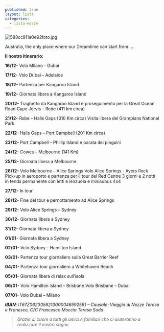```yaml
---
published: true
layout: lista
categories:
  - lista-nozze
---
```

![588cc911a0e92foto.jpg]({{site.baseurl}}/images/588cc911a0e92foto.jpg)

 <div class="citazione">
 Australia, the only place where our Dreamtime can start from.....
 </div>

**Il nostro itinerario:**

**16/12-** Volo Milano – Dubai

**17/12-** Volo Dubai – Adelaide

**18/12-** Partenza per Kangaroo Island

**19/12-** Giornata libera a Kangaroo Island

**20/12-** Traghetto da Kangaroo Island e proseguimento per la Great Ocean Road
           Cape Jervis – Robe (411 km circa)
           
**21/12-** Robe – Halls Gaps (310 Km circa)
           Visita libera del Grampians National Park
           
**22/12-** Halls Gaps – Port Campbell (201 Km circa)

**23/12-** Port Campbell – Phillip Island e parata dei pinguini

**24/12-** Cowes – Melbourne (141 Km)

**25/12-** Giornata libera a Melbourne

**26/12-** Volo Melbourne – Alice Springs 
           Volo Alice Springs - Ayers Rock
           Pick-up in aeroporto e partenza per il tour del Red Centre 3 giorni e 2 notti in tenda              permanente con letti e lenzuola e miniaubus 4x4
           
**27/12-** In tour

**28/12-** Fine del tour e pernottamento ad Alice Springs

**29/12-** Volo Alice Springs – Sydney

**30/12-** Giornata libera a Sydney

**31/12-** Giornata libera a Sydney

**01/01-** Giornata libera a Sydney

**02/01-** Volo Sydney – Hamilton Island

**03/01-** Partenza tour giornaliero sulla Great Barrier Reef 	

**04/01-** Partenza tour giornaliero a Whitehaven Beach

**05/01-** Giornata libera di relax sull’isola

**06/01-** Volo Hamilton Island – Brisbane
           Volo Brisbane – Dubai
           
**07/01-** Volo Dubai – Milano

 <address>
 <strong>IBAN</strong>: IT67Z0623056210000046592561 – Causale: Viaggio di Nozze Teresa e Franesco, C/C Francesco Moccia Teresa Soda
</address> 

> _Grazie di cuore a tutti gli amici e familiari che ci aiuteranno a realizzare il nostro sogno_
